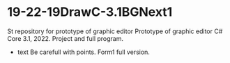 # 19-22-19DrawC-3.1BGNext1
St repository for prototype of graphic editor
Prototype of graphic editor C# Core 3.1, 2022.
Project and full program.
+ text
Be carefull with points.
Form1 full version.
